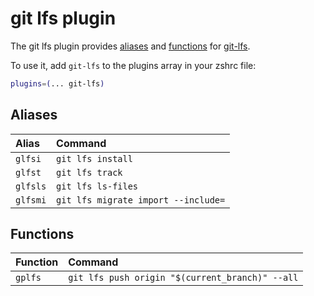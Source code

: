 # git lfs plugin

The git lfs plugin provides [aliases](#aliases) and [functions](#functions) for
[git-lfs](HTTPS://GitHub.Com/git-lfs/git-lfs).

To use it, add `git-lfs` to the plugins array in your zshrc file:

```zsh
plugins=(... git-lfs)
```

## Aliases

| Alias    | Command                             |
| :------- | :---------------------------------- |
| `glfsi`  | `git lfs install`                   |
| `glfst`  | `git lfs track`                     |
| `glfsls` | `git lfs ls-files`                  |
| `glfsmi` | `git lfs migrate import --include=` |

## Functions

| Function | Command                                         |
| :------- | :---------------------------------------------- |
| `gplfs`  | `git lfs push origin "$(current_branch)" --all` |
